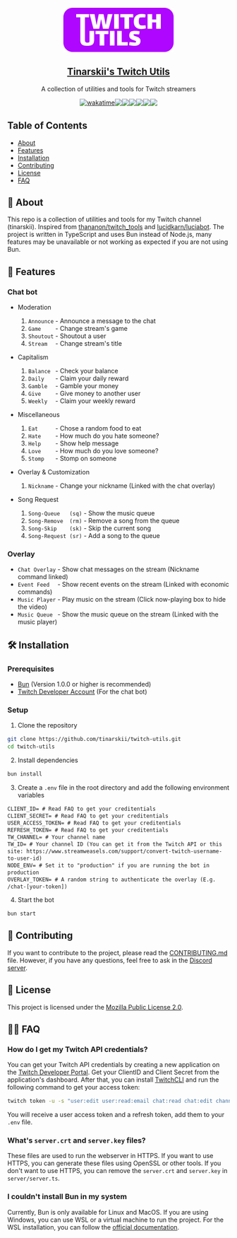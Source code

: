 <p align="center">
  <a href="https://github.com/tinarskii/twitch-utils">
    <img src="docs/logo.png" />
    <h2 align="center">
      Tinarskii's Twitch Utils
    </h2>
  </a>
  <p align="center">
    A collection of utilities and tools for Twitch streamers
  </p>
  <div style="display: flex; flex-wrap: wrap; justify-items: center; justify-content: center">
<a href="https://wakatime.com/badge/user/5cb7cd14-ac7e-4fc0-9f81-6036760cb6a3/project/018dddd9-a419-43b0-95cd-8348fafaccad"><img src="https://wakatime.com/badge/user/5cb7cd14-ac7e-4fc0-9f81-6036760cb6a3/project/018dddd9-a419-43b0-95cd-8348fafaccad.svg" alt="wakatime"></a>
<a href="https://github.com/tinarskii/twitch-utils/pulse"><img src="https://img.shields.io/github/commit-activity/m/badges/shields" /></a>
    <img src="https://img.shields.io/github/license/tinarskii/twitch-utils" />   
    <img src="https://img.shields.io/github/languages/top/tinarskii/twitch-utils" />
    <a href="https://discord.gg/vkW7YMyYaf"><img src="https://img.shields.io/discord/964718161624715304" /></a>
    <a href="/.github/CODE_OF_CONDUCT.md"><img src="https://img.shields.io/badge/Contributor%20Covenant-2.1-4baaaa.svg" /></a>
    <img src="https://img.shields.io/badge/code_style-prettier-ff69b4.svg?style=plastic" />
  </div>
</p>

## Table of Contents

- [About](#-about)
- [Features](#-features)
- [Installation](#-installation)
- [Contributing](#-contributing)
- [License](#-license)
- [FAQ](#-faq)

## 🤔 About

This repo is a collection of utilities and tools for my Twitch channel (tinarskii). Inspired
from [thananon/twitch_tools](https://github.com/thananon/twitch_tools)
and [lucidkarn/luciabot](https://github.com/lucidkarn/luciabot).
The project is written in TypeScript and uses Bun instead of Node.js, many features may be unavailable or not working as
expected if you are not using Bun.

## 📍 Features

### Chat bot

- Moderation
    1. `Announce` - Announce a message to the chat
    2. `Game    ` - Change stream's game
    3. `Shoutout` - Shoutout a user
    4. `Stream  ` - Change stream's title


- Capitalism
    1. `Balance ` - Check your balance
    2. `Daily   ` - Claim your daily reward
    3. `Gamble  ` - Gamble your money
    4. `Give    ` - Give money to another user
    5. `Weekly  ` - Claim your weekly reward


- Miscellaneous
    1. `Eat     ` - Chose a random food to eat
    2. `Hate    ` - How much do you hate someone?
    3. `Help    ` - Show help message
    4. `Love    ` - How much do you love someone?
    5. `Stomp   ` - Stomp on someone


- Overlay & Customization
    1. `Nickname` - Change your nickname (Linked with the chat overlay)


- Song Request
    1. `Song-Queue   (sq)` - Show the music queue
    2. `Song-Remove  (rm)` - Remove a song from the queue
    3. `Song-Skip    (sk)` - Skip the current song
    4. `Song-Request (sr)` - Add a song to the queue

### Overlay

- `Chat Overlay` - Show chat messages on the stream (Nickname command linked)
- `Event Feed  ` - Show recent events on the stream (Linked with economic commands)
- `Music Player` - Play music on the stream (Click now-playing box to hide the video)
- `Music Queue ` - Show the music queue on the stream (Linked with the music player)

## 🛠️ Installation

### Prerequisites

- [Bun](https://bun.sh) (Version 1.0.0 or higher is recommended)
- [Twitch Developer Account](https://dev.twitch.tv/) (For the chat bot)

### Setup

1. Clone the repository

```sh
git clone https://github.com/tinarskii/twitch-utils.git
cd twitch-utils
```

2. Install dependencies

```sh
bun install
```

3. Create a `.env` file in the root directory and add the following environment variables

```dotenv
CLIENT_ID= # Read FAQ to get your creditentials
CLIENT_SECRET= # Read FAQ to get your creditentials
USER_ACCESS_TOKEN= # Read FAQ to get your creditentials
REFRESH_TOKEN= # Read FAQ to get your creditentials
TW_CHANNEL= # Your channel name
TW_ID= # Your channel ID (You can get it from the Twitch API or this site: https://www.streamweasels.com/support/convert-twitch-username-to-user-id)
NODE_ENV= # Set it to "production" if you are running the bot in production
OVERLAY_TOKEN= # A random string to authenticate the overlay (E.g. /chat-[your-token])
```

4. Start the bot

```sh
bun start
```

## 👋 Contributing

If you want to contribute to the project, please read the [CONTRIBUTING.md](/.github/CONTRIBUTING.md) file.
However, if you have any questions, feel free to ask in the [Discord server](https://discord.gg/vkW7YMyYaf).

## 📜 License

This project is licensed under the [Mozilla Public License 2.0](/LICENSE).

## 🙋‍♂️ FAQ

### How do I get my Twitch API credentials?

You can get your Twitch API credentials by creating a new application on
the [Twitch Developer Portal](https://dev.twitch.tv/).
Get your ClientID and Client Secret from the application's dashboard.
After that, you can install [TwitchCLI](https://dev.twitch.tv/docs/cli/) and run the following command to get your
access token:

```sh
twitch token -u -s "user:edit user:read:email chat:read chat:edit channel:moderate moderation:read moderator:manage:shoutouts moderator:manage:announcements channel:manage:moderators channel:manage:broadcast channel:read:vips channel:read:subscriptions channel:manage:vips"
```

You will receive a user access token and a refresh token, add them to your `.env` file.

### What's `server.crt` and `server.key` files?

These files are used to run the webserver in HTTPS. If you want to use HTTPS, you can generate these files using OpenSSL
or
other tools. If you don't want to use HTTPS, you can remove the `server.crt` and `server.key` in `server/server.ts`.

### I couldn't install Bun in my system

Currently, Bun is only available for Linux and MacOS. If you are using Windows, you can use WSL or a virtual machine to
run the project.
For the WSL installation, you can follow
the [official documentation](https://docs.microsoft.com/en-us/windows/wsl/install).